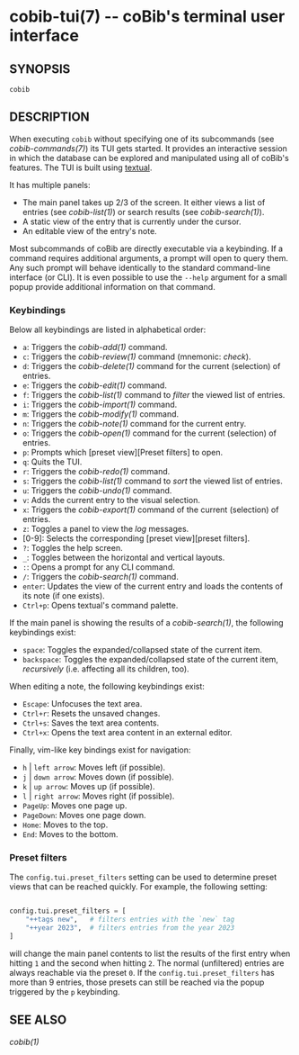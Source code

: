 cobib-tui(7) -- coBib's terminal user interface
===============================================

## SYNOPSIS

`cobib`

## DESCRIPTION

When executing `cobib` without specifying one of its subcommands (see *cobib-commands(7)*) its TUI gets started.
It provides an interactive session in which the database can be explored and manipulated using all of coBib's features.
The TUI is built using [textual](https://textual.textualize.io/).

It has multiple panels:

  * The main panel takes up 2/3 of the screen.
    It either views a list of entries (see *cobib-list(1)*) or search results (see *cobib-search(1)*).
  * A static view of the entry that is currently under the cursor.
  * An editable view of the entry's note.

Most subcommands of coBib are directly executable via a keybinding.
If a command requires additional arguments, a prompt will open to query them.
Any such prompt will behave identically to the standard command-line interface (or CLI).
It is even possible to use the `--help` argument for a small popup provide additional information on that command.

### Keybindings

Below all keybindings are listed in alphabetical order:

  * `a`:
    Triggers the *cobib-add(1)* command.
  * `c`:
    Triggers the *cobib-review(1)* command (mnemonic: _check_).
  * `d`:
    Triggers the *cobib-delete(1)* command for the current (selection) of entries.
  * `e`:
    Triggers the *cobib-edit(1)* command.
  * `f`:
    Triggers the *cobib-list(1)* command to _filter_ the viewed list of entries.
  * `i`:
    Triggers the *cobib-import(1)* command.
  * `m`:
    Triggers the *cobib-modify(1)* command.
  * `n`:
    Triggers the *cobib-note(1)* command for the current entry.
  * `o`:
    Triggers the *cobib-open(1)* command for the current (selection) of entries.
  * `p`:
    Prompts which [preset view][Preset filters] to open.
  * `q`:
    Quits the TUI.
  * `r`:
    Triggers the *cobib-redo(1)* command.
  * `s`:
    Triggers the *cobib-list(1)* command to _sort_ the viewed list of entries.
  * `u`:
    Triggers the *cobib-undo(1)* command.
  * `v`:
    Adds the current entry to the visual selection.
  * `x`:
    Triggers the *cobib-export(1)* command of the current (selection) of entries.
  * `z`:
    Toggles a panel to view the _log_ messages.
  * [0-9]:
    Selects the corresponding [preset view][preset filters].
  * `?`:
    Toggles the help screen.
  * `_`:
    Toggles between the horizontal and vertical layouts.
  * `:`:
    Opens a prompt for any CLI command.
  * `/`:
    Triggers the *cobib-search(1)* command.
  * `enter`:
    Updates the view of the current entry and loads the contents of its note (if one exists).
  * `Ctrl+p`:
    Opens textual's command palette.


If the main panel is showing the results of a *cobib-search(1)*, the following keybindings exist:

  * `space`:
    Toggles the expanded/collapsed state of the current item.
  * `backspace`:
    Toggles the expanded/collapsed state of the current item, _recursively_ (i.e. affecting all its children, too).


When editing a note, the following keybindings exist:

  * `Escape`:
    Unfocuses the text area.
  * `Ctrl+r`:
    Resets the unsaved changes.
  * `Ctrl+s`:
    Saves the text area contents.
  * `Ctrl+x`:
    Opens the text area content in an external editor.


Finally, vim-like key bindings exist for navigation:

  * `h` | `left arrow`:
    Moves left (if possible).
  * `j` | `down arrow`:
    Moves down (if possible).
  * `k` | `up arrow`:
    Moves up (if possible).
  * `l` | `right arrow`:
    Moves right (if possible).
  * `PageUp`:
    Moves one page up.
  * `PageDown`:
    Moves one page down.
  * `Home`:
    Moves to the top.
  * `End`:
    Moves to the bottom.

### Preset filters

The `config.tui.preset_filters` setting can be used to determine preset views that can be reached quickly.
For example, the following setting:
```python

config.tui.preset_filters = [
    "++tags new",   # filters entries with the `new` tag
    "++year 2023",  # filters entries from the year 2023
]
```
will change the main panel contents to list the results of the first entry when hitting `1` and the second when hitting `2`.
The normal (unfiltered) entries are always reachable via the preset `0`.
If the `config.tui.preset_filters` has more than 9 entries, those presets can still be reached via the popup triggered by the `p` keybinding.

## SEE ALSO

*cobib(1)*

[//]: # ( vim: set ft=markdown tw=0: )
